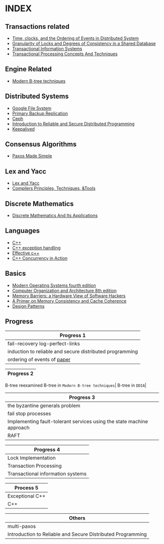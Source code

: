 # INDEX

## Transactions related

- [Time, clocks, and the Ordering of Events in Distributed System](database/transactions_related.md)  
- [Granularity of Locks and Degrees of Consistency in a Shared Database](/database/transactions_related.md#granularity-of-locks-and-degrees-of-consistency-in-a-shared-database)
- [Transactional Information Systems](database/transactions_related.md#transactional-information-system)  
- [Transactional Processing Concepts And Techniques](/database/transactions_related.md#transactional-processing-concepts-and-techniques)

## Engine Related

- [Modern B-tree techniques](database/engine_related.md#modern-b-tree-techniques)  

## Distributed Systems

- [Google File System](database/distributed_systems.md#google-file-system)  
- [Primary Backup Replication](database/distributed_systems.md#primary-backup-replication)  
- [Ceph](database/distributed_systems.md#ceph)  
- [Introduction to Reliable and Secure Distributed Programming](database/distributed_systems.md#introduction-to-reliable-and-secure-distributed-programming)
- [Keepalived](database/distributed_systems.md#keepalived)

## Consensus Algorithms

- [Paxos Made Simple](database/consensus_algorighms.md#paxos)

## Lex and Yacc

- [Lex and Yacc](lex_yacc/lex_yacc.md)  
- [Compilers Principles, Techniques, &Tools](lex_yacc/compilers.md)

## Discrete Mathematics

- [Discrete Mathematics And Its Applications](mathematics/discrete_mathematics.md)

## Languages

- [C++](languages/c++.md#exceptional-c)
- [C++ exception handling](languages/c++.md#exception-handling-a-false-sense-of-security----tom-cargill-1994)
- [Effective c++](languages/c%2B%2B.md#effective-c)
- [C++ Concurrency in Action](languages/c%2B%2B.md#c-concurrency-in-action)

## Basics

- [Modern Operating Systems fourth edition](basics/basics.md#modern-operating-systems-fourth-edition)
- [Computer Organization and Architecture 8th edition](basics/basics.md#computer-organization-and-architecture)
- [Memory Barriers: a Hardware View of Software Hackers](basics/basics.md#memory-barriers-a-hardware-view-for-software-hackers)
- [A Primer on Memory Consistency and Cache Coherence](basics/basics.md#a-primer-on-memory-consistency-and-cache-coherence)
- [Design Patterns](basics/design_patterns.md)

## Progress

Progress 1|
---|
fail-recovery log-perfect-links|
induction to reliable and secure distributed programming|
ordering of events of [paper](database/transactions_related.md) |

Progress 2|
---|
B-tree reexamined
B-tree in `Modern B-tree techniques`|
B-tree in `DDIA`|

Progress 3|
---|
the byzantine generals problem|
fail stop processes|
Implementing fault-tolerant services using the state machine approach|
RAFT|

Progress 4|
---|
Lock Implementation|
Transaction Processing|
Transactional information systems|

Process 5|
---|
Exceptional C++|
C++|

Others|
---|
multi-paxos|
Introduction to Reliable and Secure Distributed Programming|

<style>
  table {margin-left: 0 !important;}
</style>
